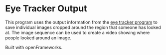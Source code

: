 # Eye Tracker Output

This program uses the output information from the [eye tracker program](https://github.com/cbroms/of-eye-tracker) to save individual images cropped around the region that someone has looked at. The image sequence can be used to create a video showing where people looked around an image. 

Built with openFrameworks. 